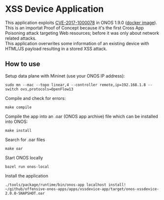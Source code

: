 # XSS Device Application

This application exploits [CVE-2017-1000078](https://cve.mitre.org/cgi-bin/cvename.cgi?name=CVE-2017-1000078) in ONOS 1.9.0 ([docker image](https://hub.docker.com/layers/onosproject/onos/1.9.0/images/sha256-15736a6740918e9dd7df2dd1287ee52e22be5ad45ba8b6c4400afeca9a66ff51)).  
This is an importat Proof of Concept because it's the first Cross App Poisoning attack targeting Web resources; before it was only about network related attacks.  
This application overwrites some information of an existing device with HTML/JS payload resulting in a stored XSS attack.

How to use
-----

Setup data plane with Mininet (use your ONOS IP address):
```console
sudo mn --mac --topo linear,4 --controller remote,ip=192.168.1.8 --switch ovs,protocols=OpenFlow13
```

Compile and check for errors:
```console
make compile
```

Compile the app into an .oar (ONOS app archive) file which can be installed into ONOS:
```console
make install
```

Search for .oar files
```console
make oar
```

Start ONOS locally
```console
bazel run onos-local
```

Install the application
```console
./tools/package/runtime/bin/onos-app localhost install! ~/github/offensive-onos-apps/apps/xssdevice-app/target/onos-xssdevice-2.0.0-SNAPSHOT.oar
```
